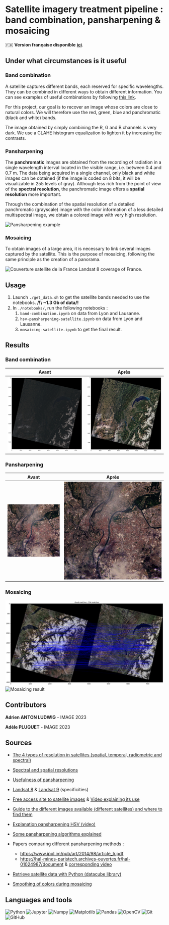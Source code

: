 # Satellite imagery treatment pipeline : band combination, pansharpening & mosaicing

🇫🇷 **Version française disponible** [**ici**](./languages/README_FR.md).

## Under what circumstances is it useful

### Band combination

A satellite captures different bands, each reserved for specific wavelengths. They can be combined in different ways to obtain different information. You can see examples of useful combinations by following [this link](https://gisgeography.com/landsat-8-bands-combinations/).

For this project, our goal is to recover an image whose colors are close to natural colors. We will therefore use the red, green, blue and panchromatic (black and white) bands.

The image obtained by simply combining the R, G and B channels is very dark. We use a CLAHE histogram equalization to lighten it by increasing the contrasts.

### Pansharpening

The **panchromatic** images are obtained from the recording of radiation in a single wavelength interval located in the visible range, i.e. between 0.4 and 0.7 m. The data being acquired in a single channel, only black and white images can be obtained (if the image is coded on 8 bits, it will be visualizable in 255 levels of gray). Although less rich from the point of view of the **spectral resolution**, the panchromatic image offers a **spatial resolution** more important.

Through the combination of the spatial resolution of a detailed panchromatic (grayscale) image with the color information of a less detailed multispectral image, we obtain a colored image with very high resolution.

![Pansharpening example](https://www.geosage.com/highview/figures/definition_qb.gif)

### Mosaicing

To obtain images of a large area, it is necessary to link several images captured by the satellite. This is the purpose of mosaicing, following the same principle as the creation of a panorama.

![Couverture satellite de la France](https://images-ext-2.discordapp.net/external/4p7SjYIcn5f5iLTYfIfMQNWeuqEz8khNw533A643jfU/%3Ft%3D1392906248652/https/ids.equipex-geosud.fr/documents/10180/26536/emrpise_france_landsat8.jpg/fd1e7f5b-30b6-4de0-9f5f-51374f011655?width=1064&height=684)
Landsat 8 coverage of France.

## Usage

1. Launch `./get_data.sh` to get the satellite bands needed to use the notebooks. **/!\ ~1.3 Gb of data/!**
2. In `./notebooks/`, run the following notebooks :
   1. `band-combination.ipynb` on data from Lyon and Lausanne.
   2. `hsv-pansharpening-satellite.ipynb` on data from Lyon and Lausanne.
   3. `mosaicing-satellite.ipynb` to get the final result.

## Results

### Band combination

| Avant                                                                | Après                                                                |
| -------------------------------------------------------------------- | --------------------------------------------------------------------- |
| ![Band combination before](./images/results/band_combination_dark.png) | ![Band combination after](./images/results/band_combination_bright.png) |

### Pansharpening

| Avant                                                | Après                                                       |
| ---------------------------------------------------- | ------------------------------------------------------------ |
| ![Pansharpening before](./images/results/lyon_rgb.png) | ![Pansharpening after](./images/results/lyon_pansharpened.png) |

### Mosaicing

![Mosaicing matching](./images/results/matching_color.png)
![Mosaicing result](./images/results/mosaic_color_hd.jpeg)

## Contributors

**Adrien ANTON LUDWIG** - IMAGE 2023

**Adèle PLUQUET** - IMAGE 2023

## Sources

- [The 4 types of resolution in satellites (spatial, temporal, radiometric and spectral)](https://eo.belspo.be/fr/actualites/resolution-spectrale)
- [Spectral and spatial resolutions](https://eo.belspo.be/fr/les-images-de-teledetection)
- [Usefulness of pansharpening](https://eos.com/make-an-analysis/panchromatic/)
- [Landsat 8](https://www.usgs.gov/landsat-missions/landsat-8) & [Landsat 9](https://www.usgs.gov/landsat-missions/landsat-9) (specificities)
- [Free access site to satellite images](https://earthexplorer.usgs.gov/) & [Video explaining its use](https://www.youtube.com/watch?v=GmwBJT3ioao&ab_channel=KlasKarlsson)
- [Guide to the different images available (different satellites) and where to find them](https://ids.equipex-geosud.fr/web/guest/images-landsat-8)
- [Explanation pansharpening HSV (video)](https://www.youtube.com/watch?v=-139c169pKQ&ab_channel=ThalesSehnK%C3%B6rting)
- [Some pansharpening algorithms explained](https://pro.arcgis.com/fr/pro-app/latest/help/analysis/raster-functions/fundamentals-of-pan-sharpening-pro.htm)
- Papers comparing different pansharpening methods :

  - https://www.ipol.im/pub/art/2014/98/article_lr.pdf
  - https://hal-mines-paristech.archives-ouvertes.fr/hal-01024987/document  & [corresponding video](https://www.youtube.com/watch?v=9TgU6migUy0&ab_channel=MITEducation)
- [Retrieve satellite data with Python (datacube library)](https://docs.dea.ga.gov.au/notebooks/Frequently_used_code/Pan_sharpening_Brovey.html)
- [Smoothing of colors during mosaicing](https://hal.archives-ouvertes.fr/hal-01373314/file/cresson2015.pdf)

## Languages and tools

![Python](https://img.shields.io/badge/-Python-3776AB?logo=Python&logoColor=white&style=for-the-badge)
![Jupyter](https://img.shields.io/badge/-JUPYTER-F37626?style=for-the-badge&logo=jupyter&logoColor=white)
![Numpy](https://img.shields.io/badge/-NUMPY-013243?style=for-the-badge&logo=numpy&logoColor=white)
![Matplotlib](https://img.shields.io/badge/Matplotlib-21b5f4.svg?style=for-the-badge&logo=Altair&logoColor=white)
![Pandas](https://img.shields.io/badge/-PANDAS-150458?style=for-the-badge&logo=pandas&logoColor=white)
![OpenCV](https://img.shields.io/badge/-OpenCV-5C3EE8?logo=OpenCV&logoColor=white&style=for-the-badge)
![Git](https://img.shields.io/badge/git-F05032?style=for-the-badge&logo=git&logoColor=white)
![GitHub](https://img.shields.io/badge/github-181717?style=for-the-badge&logo=github&logoColor=white)
